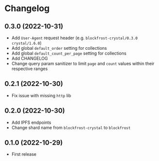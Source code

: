 # Changelog

## 0.3.0 (2022-10-31)

- Add `User-Agent` request header (e.g. `blockfrost-crystal/0.3.0 crystal/1.6.0`)
- Add global `default_order` setting for collections 
- Add global `default_count_per_page` setting for collections
- Add CHANGELOG
- Change query param sanitizer to limit `page` and `count` values within their
  respective ranges

## 0.2.1 (2022-10-30)

- Fix issue with missing `http` lib

## 0.2.0 (2022-10-30)

- Add IPFS endpoints
- Change shard name from `blockfrost-crystal` to `blockfrost`

## 0.1.0 (2022-10-29)

- First release
